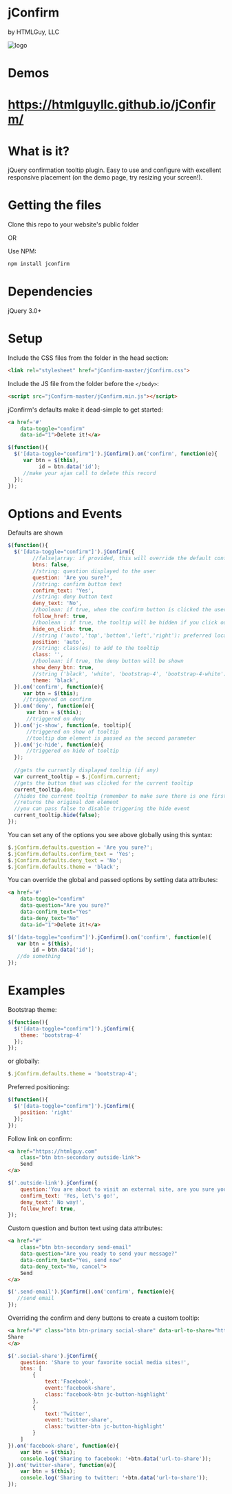 jConfirm
======
by HTMLGuy, LLC

![logo](https://htmlguyllc.github.io/jConfirm/example.png)

Demos
=======
https://htmlguyllc.github.io/jConfirm/
===

What is it?
=======
jQuery confirmation tooltip plugin. Easy to use and configure with excellent responsive placement (on the demo page, try resizing your screen!).

Getting the files
=======
Clone this repo to your website's public folder

OR

Use NPM:
```html
npm install jconfirm
```

Dependencies
=======
jQuery 3.0+

Setup
======
Include the CSS files from the folder in the head section:
```html
<link rel="stylesheet" href="jConfirm-master/jConfirm.css">
```

Include the JS file from the folder before the `</body>`:
```html
<script src="jConfirm-master/jConfirm.min.js"></script>
```

jConfirm's defaults make it dead-simple to get started:
```html
<a href='#' 
    data-toggle="confirm"
    data-id="1">Delete it!</a>
```
```javascript
$(function(){
  $('[data-toggle="confirm"]').jConfirm().on('confirm', function(e){
     var btn = $(this),
          id = btn.data('id');
     //make your ajax call to delete this record
  });
});
```

Options and Events
======

Defaults are shown
```javascript
$(function(){
  $('[data-toggle="confirm"]').jConfirm({
        //false|array: if provided, this will override the default confirm/deny buttons (see below for an example)
        btns: false,
        //string: question displayed to the user
        question: 'Are you sure?',
        //string: confirm button text
        confirm_text: 'Yes',
        //string: deny button text
        deny_text: 'No',
        //boolean: if true, when the confirm button is clicked the user will be redirected to the button's href location
        follow_href: true,
        //boolean : if true, the tooltip will be hidden if you click outside of it
        hide_on_click: true,
        //string ('auto','top','bottom','left','right'): preferred location of the tooltip (defaults to auto if no space)
        position: 'auto',
        //string: class(es) to add to the tooltip
        class: '',
        //boolean: if true, the deny button will be shown
        show_deny_btn: true,
        //string ('black', 'white', 'bootstrap-4', 'bootstrap-4-white')
        theme: 'black',
  }).on('confirm', function(e){
     var btn = $(this);
     //triggered on confirm
  }).on('deny', function(e){
      var btn = $(this);
      //triggered on deny
  }).on('jc-show', function(e, tooltip){
      //triggered on show of tooltip
      //tooltip dom element is passed as the second parameter
  }).on('jc-hide', function(e){
      //triggered on hide of tooltip
  });
  
  //gets the currently displayed tooltip (if any)
  var current_tooltip = $.jConfirm.current;
  //gets the button that was clicked for the current tooltip
  current_tooltip.dom;
  //hides the current tooltip (remember to make sure there is one first)
  //returns the original dom element
  //you can pass false to disable triggering the hide event
  current_tooltip.hide(false);
});
```

You can set any of the options you see above globally using this syntax:
```javascript
$.jConfirm.defaults.question = 'Are you sure?';
$.jConfirm.defaults.confirm_text = 'Yes';
$.jConfirm.defaults.deny_text = 'No';
$.jConfirm.defaults.theme = 'black';
```

You can override the global and passed options by setting data attributes:
```html
<a href='#' 
    data-toggle="confirm"
    data-question="Are you sure?"
    data-confirm_text="Yes"
    data-deny_text="No"
    data-id="1">Delete it!</a>
```
```javascript
$('[data-toggle="confirm"]').jConfirm().on('confirm', function(e){
   var btn = $(this),
        id = btn.data('id');
   //do something
});
```

Examples
======

Bootstrap theme:
```javascript
$(function(){
  $('[data-toggle="confirm"]').jConfirm({
    theme: 'bootstrap-4'
  });
});
```
or globally:
```javascript
$.jConfirm.defaults.theme = 'bootstrap-4';
```

Preferred positioning:
```javascript
$(function(){
  $('[data-toggle="confirm"]').jConfirm({
    position: 'right'
  });
});
```

Follow link on confirm:
```html
<a href="https://htmlguy.com" 
    class="btn btn-secondary outside-link">
    Send
</a>
```
```javascript
$('.outside-link').jConfirm({
    question:'You are about to visit an external site, are you sure you want to leave?',
    confirm_text: 'Yes, let\'s go!',
    deny_text:' No way!',
    follow_href: true,
});
```

Custom question and button text using data attributes:
```html
<a href="#" 
    class="btn btn-secondary send-email" 
    data-question="Are you ready to send your message?" 
    data-confirm_text="Yes, send now" 
    data-deny_text="No, cancel">
    Send
</a>
```
```javascript
$('.send-email').jConfirm().on('confirm', function(e){
   //send email
});
```

Overriding the confirm and deny buttons to create a custom tooltip:
```html
<a href="#" class="btn btn-primary social-share" data-url-to-share="https://htmlguy.com">
Share
</a>
```
```javascript
$('.social-share').jConfirm({
    question: 'Share to your favorite social media sites!',
    btns: [
        {
            text:'Facebook',
            event:'facebook-share',
            class:'facebook-btn jc-button-highlight'
        },
        {
            text:'Twitter',
            event:'twitter-share',
            class:'twitter-btn jc-button-highlight'
        }
    ]
}).on('facebook-share', function(e){
    var btn = $(this);
    console.log('Sharing to facebook: '+btn.data('url-to-share'));
}).on('twitter-share', function(e){
    var btn = $(this);
    console.log('Sharing to twitter: '+btn.data('url-to-share'));
});
```
